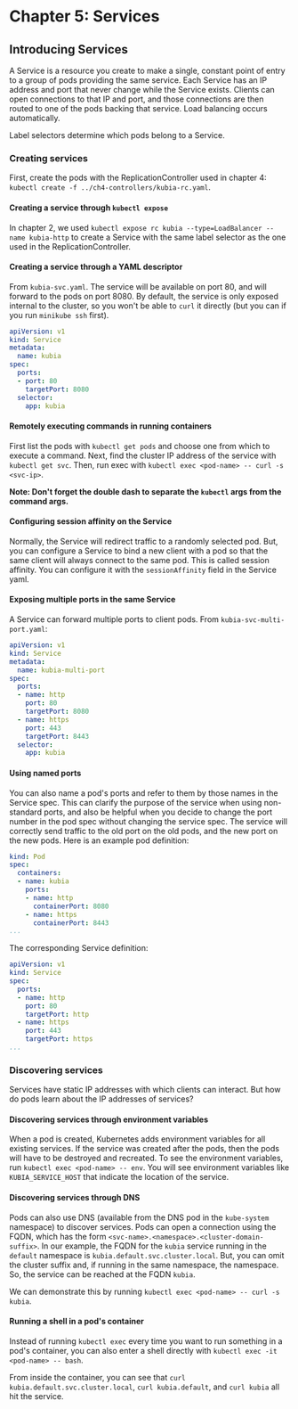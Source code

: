 # Chapter 5: Services

## Introducing Services

A Service is a resource you create to make a single, constant point of entry to a group of pods providing the same service. Each Service has an IP address and port that never change while the Service exists. Clients can open connections to that IP and port, and those connections are then routed to one of the pods backing that service. Load balancing occurs automatically.

Label selectors determine which pods belong to a Service.

### Creating services

First, create the pods with the ReplicationController used in chapter 4: `kubectl create -f ../ch4-controllers/kubia-rc.yaml`.

#### Creating a service through `kubectl expose`

In chapter 2, we used `kubectl expose rc kubia --type=LoadBalancer --name kubia-http` to create a Service with the same label selector as the one used in the ReplicationController.

#### Creating a service through a YAML descriptor

From `kubia-svc.yaml`. The service will be available on port 80, and will forward to the pods on port 8080. By default, the service is only exposed internal to the cluster, so you won't be able to `curl` it directly (but you can if you run `minikube ssh` first).

```yaml
apiVersion: v1
kind: Service
metadata:
  name: kubia
spec:
  ports:
  - port: 80
    targetPort: 8080
  selector:
    app: kubia
```

#### Remotely executing commands in running containers

First list the pods with `kubectl get pods` and choose one from which to execute a command. Next, find the cluster IP address of the service with `kubectl get svc`. Then, run exec with `kubectl exec <pod-name> -- curl -s <svc-ip>`.

**Note: Don't forget the double dash to separate the `kubectl` args from the command args.**

#### Configuring session affinity on the Service

Normally, the Service will redirect traffic to a randomly selected pod. But, you can configure a Service to bind a new client with a pod so that the same client will always connect to the same pod. This is called session affinity. You can configure it with the `sessionAffinity` field in the Service yaml.

#### Exposing multiple ports in the same Service

A Service can forward multiple ports to client pods. From `kubia-svc-multi-port.yaml`:

```yaml
apiVersion: v1
kind: Service
metadata:
  name: kubia-multi-port
spec:
  ports: 
  - name: http
    port: 80
    targetPort: 8080
  - name: https 
    port: 443
    targetPort: 8443
  selector:
    app: kubia
```

#### Using named ports

You can also name a pod's ports and refer to them by those names in the Service spec. This can clarify the purpose of the service when using non-standard ports, and also be helpful when you decide to change the port number in the pod spec without changing the service spec. The service will correctly send traffic to the old port on the old pods, and the new port on the new pods. Here is an example pod definition:

```yaml
kind: Pod
spec:
  containers:
  - name: kubia
    ports:
    - name: http
      containerPort: 8080
    - name: https
      containerPort: 8443
...

```

The corresponding Service definition:

```yaml
apiVersion: v1
kind: Service
spec:
  ports:
  - name: http
    port: 80
    targetPort: http
  - name: https
    port: 443
    targetPort: https
...

```

### Discovering services

Services have static IP addresses with which clients can interact. But how do pods learn about the IP addresses of services?

#### Discovering services through environment variables

When a pod is created, Kubernetes adds environment variables for all existing services. If the service was created after the pods, then the pods will have to be destroyed and recreated. To see the environment variables, run `kubectl exec <pod-name> -- env`. You will see environment variables like `KUBIA_SERVICE_HOST` that indicate the location of the service.

#### Discovering services through DNS

Pods can also use DNS (available from the DNS pod in the `kube-system` namespace) to discover services. Pods can open a connection using the FQDN, which has the form `<svc-name>.<namespace>.<cluster-domain-suffix>`. In our example, the FQDN for the `kubia` service running in the `default` namespace is `kubia.default.svc.cluster.local`. But, you can omit the cluster suffix and, if running in the same namespace, the namespace. So, the service can be reached at the FQDN `kubia`.

We can demonstrate this by running `kubectl exec <pod-name> -- curl -s kubia`.

#### Running a shell in a pod's container

Instead of running `kubectl exec` every time you want to run something in a pod's container, you can also enter a shell directly with `kubectl exec -it <pod-name> -- bash`.

From inside the container, you can see that `curl kubia.default.svc.cluster.local`, `curl kubia.default`, and `curl kubia` all hit the service.
